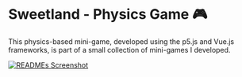# Sweetland - Physics Game 🎮 

This physics-based mini-game, developed using the p5.js and Vue.js frameworks, is part of a small collection of mini-games I developed.

<a href="https://ticket-game-qawin.vercel.app/" target="_blank" align="center">
  <picture>
    <source media="(prefers-color-scheme: dark)" srcset="https://raw.githubusercontent.com/jkalbasri/ticket-game-qawin/refs/heads/main/ticket-game.jpg">
    <img alt="READMEs Screenshot" src="readme.png">
  </picture>
</a>




